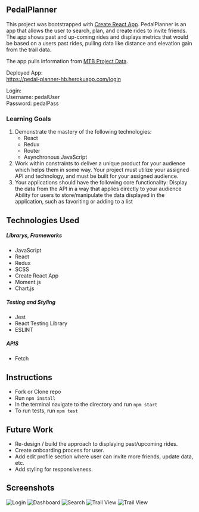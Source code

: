 ## PedalPlanner
This project was bootstrapped with [Create React App](https://github.com/facebook/create-react-app).
PedalPlanner is an app that allows the user to search, plan, and create rides to invite friends. The app shows past and up-coming rides and displays metrics that would be based on a users past rides, pulling data like distance and elevation gain from the trail data.  

The app pulls information from [MTB Project Data](https://www.mtbproject.com/data).

Deployed App:  
https://pedal-planner-hb.herokuapp.com/login

Login:  
Username: pedalUser  
Password: pedalPass

### Learning Goals
1. Demonstrate the mastery of the following technologies:
    - React
    - Redux
    - Router
    - Asynchronous JavaScript
2. Work within constraints to deliver a unique product for your audience which helps them in some way. Your project must utilize your assigned API and technology, and must be built for your assigned audience.
3. Your applications should have the following core functionality:
Display the data from the API in a way that applies directly to your audience
Ability for users to store/manipulate the data displayed in the application, such as favoriting or adding to a list

## Technologies Used

##### Librarys, Frameworks
- JavaScript
- React
- Redux
- SCSS
- Create React App
- Moment.js
- Chart.js

##### Testing and Styling
- Jest
- React Testing Library
- ESLINT

##### APIS
- Fetch

## Instructions
- Fork or Clone repo
- Run `npm install`
- In the terminal navigate to the directory and run `npm start`
- To run tests, run `npm test`

## Future Work
- Re-design / build the approach to displaying past/upcoming rides.
- Create onboarding process for user.
- Add edit profile section where user can invite more friends, update data, etc.
- Add styling for responsiveness.

## Screenshots
![Login](https://user-images.githubusercontent.com/15935329/79811459-237a2680-8333-11ea-992a-348f1e4a06e2.png)
![Dashboard](https://user-images.githubusercontent.com/15935329/79811475-2bd26180-8333-11ea-8b8e-5f61f34ccf81.png)
![Search](https://user-images.githubusercontent.com/15935329/79811476-2c6af800-8333-11ea-8bb2-62a2e303c6bf.png)
![Trail View](https://user-images.githubusercontent.com/15935329/79811477-2d038e80-8333-11ea-8be0-7327ec2c10bf.png)
![Trail View](https://user-images.githubusercontent.com/15935329/79811478-2e34bb80-8333-11ea-9db5-2c7709c321d7.png)
